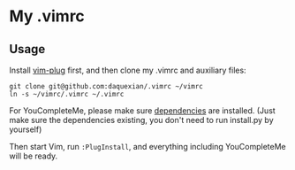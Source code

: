 # My .vimrc

## Usage

Install [vim-plug](https://github.com/junegunn/vim-plug) first, and then clone my .vimrc and auxiliary files:

```
git clone git@github.com:daquexian/.vimrc ~/vimrc
ln -s ~/vimrc/.vimrc ~/.vimrc
```

For YouCompleteMe, please make sure [dependencies](https://github.com/Valloric/YouCompleteMe#installation) are installed. (Just make sure the dependencies existing, you don't need to run install.py by yourself)

Then start Vim, run `:PlugInstall`, and everything including YouCompleteMe will be ready.
